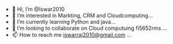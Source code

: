 - 👋 Hi, I’m @Iswar2010
- 👀 I’m interested in Markting, CRM and Cloudcomputing...
- 🌱 I’m currently learning Python and java...
- 💞️ I’m looking to collaborate on Cloud computuing fi5652rms ...
- 📫 How to reach me iswarraj2010@gmail.com ...


